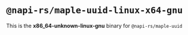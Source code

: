 # `@napi-rs/maple-uuid-linux-x64-gnu`

This is the **x86_64-unknown-linux-gnu** binary for `@napi-rs/maple-uuid`

